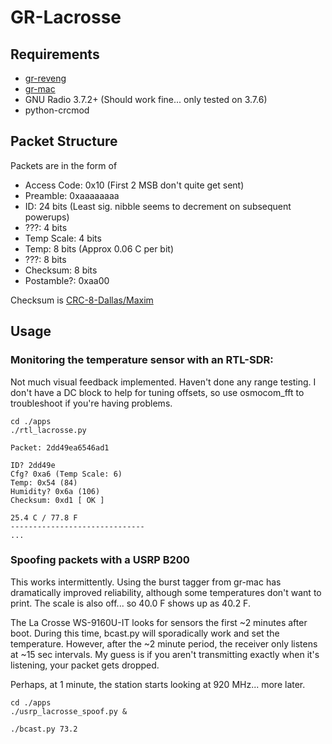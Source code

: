# GR-Lacrosse

## Requirements
 - [gr-reveng](http://github.com/tkuester/gr-reveng)
 - [gr-mac](https://github.com/jmalsbury/gr-mac)
 - GNU Radio 3.7.2+ (Should work fine... only tested on 3.7.6)
 - python-crcmod

## Packet Structure

Packets are in the form of

 - Access Code: 0x10 (First 2 MSB don't quite get sent)
 - Preamble: 0xaaaaaaaa
 - ID: 24 bits (Least sig. nibble seems to decrement on subsequent powerups)
 - ???: 4 bits
 - Temp Scale: 4 bits
 - Temp: 8 bits (Approx 0.06 C per bit)
 - ???: 8 bits
 - Checksum: 8 bits
 - Postamble?: 0xaa00

Checksum is [CRC-8-Dallas/Maxim](http://en.wikipedia.org/wiki/Cyclic_redundancy_check#Standards_and_common_use)

## Usage

### Monitoring the temperature sensor with an RTL-SDR:

Not much visual feedback implemented. Haven't done any range testing.
I don't have a DC block to help for tuning offsets, so use osmocom_fft to
troubleshoot if you're having problems.

```
cd ./apps
./rtl_lacrosse.py

Packet: 2dd49ea6546ad1

ID? 2dd49e
Cfg? 0xa6 (Temp Scale: 6)
Temp: 0x54 (84)
Humidity? 0x6a (106)
Checksum: 0xd1 [ OK ]

25.4 C / 77.8 F
------------------------------
...
```

### Spoofing packets with a USRP B200

This works intermittently. Using the burst tagger from gr-mac has dramatically
improved reliability, although some temperatures don't want to print. The
scale is also off... so 40.0 F shows up as 40.2 F.

The La Crosse WS-9160U-IT looks for sensors the first ~2 minutes after boot.
During this time, bcast.py will sporadically work and set the temperature.
However, after the ~2 minute period, the receiver only listens at ~15 sec
intervals. My guess is if you aren't transmitting exactly when it's
listening, your packet gets dropped.

Perhaps, at 1 minute, the station starts looking at 920 MHz... more later.

```
cd ./apps
./usrp_lacrosse_spoof.py &

./bcast.py 73.2
```
